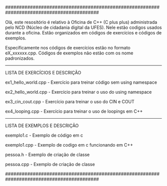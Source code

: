##########################################################################################

Olá, este resositório é relativo à Oficina de C++ (C plus plus) administrada pelo NCD
(Núcleo de cidadania digital da UFES). Nele estão codigos usados durante a oficina.
Estão organizados em códigos de exercícios e códigos de exemplos.

Especificamente nos códigos de exercícios estão no formato eX_xxxxxx.cpp.
Códigos de exemplos não estão com os nome padronizados.

-----------------------------------------------------------------------------------------
LISTA DE EXERCÍCIOS E DESCRIÇÃO

  ex1_hello_world.cpp - Exercício para treinar código sem using namespace
  
  ex2_hello_world.cpp - Exercício para treinar o uso do using namespace
  
  ex3_cin_cout.cpp - Exercício para treinar o uso do CIN e COUT
  
  ex4_looping.cpp - Exercício para treinar o uso de loopings em C++
  

-----------------------------------------------------------------------------------------
LISTA DE EXEMPLOS E DESCRIÇÃO

  exemplo1.c - Exemplo de código em c
  
  exemplo1.cpp - Exemplo de codigo em c funcionando em C++
  
  pessoa.h - Exemplo de criação de classe
  
  pessoa.cpp - Exemplo de criação de classe
  

##########################################################################################
